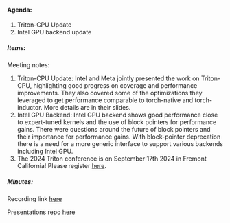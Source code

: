 #### Agenda:
1. Triton-CPU Update
2. Intel GPU backend update
   
##### Items:
Meeting notes:
1. Triton-CPU Update: Intel and Meta jointly presented the work on Triton-CPU, highlighting good progress on coverage and performance improvements. They also covered some of the optimizations they leveraged to get performance comparable to torch-native and torch-inductor. More details are in their slides.
2. Intel GPU Backend: Intel GPU backend shows good performance close to expert-tuned kernels and the use of block pointers for performance gains. There were questions around the future of block pointers and their importance for performance gains. With block-pointer deprecation there is a need for a more generic interface to support various backends including Intel GPU.
3. The 2024 Triton conference is on September 17th 2024 in Fremont California! Please register [here](README.md).
##### Minutes:
Recording link [here](https://youtu.be/dfL3L4_3ujg)

Presentations repo [here](https://drive.google.com/drive/folders/1fQ3zVrM7DT8W8FGJWKx1wNr2X53tYbeT?usp=sharing)
